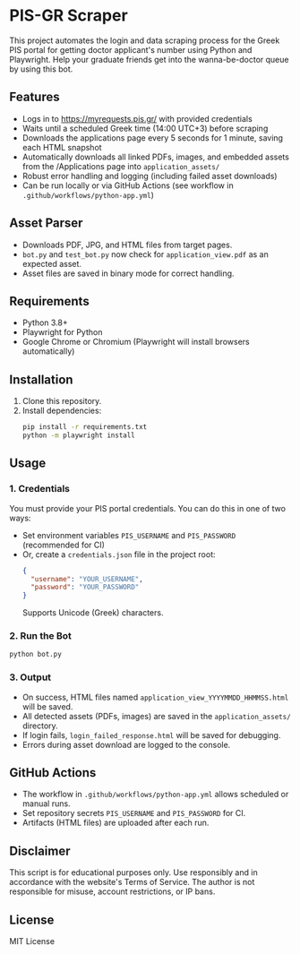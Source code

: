 # PIS-GR Scraper

This project automates the login and data scraping process for the Greek PIS portal for getting doctor applicant's number using Python and Playwright. Help your graduate friends get into the wanna-be-doctor queue by using this bot.

## Features
- Logs in to https://myrequests.pis.gr/ with provided credentials
- Waits until a scheduled Greek time (14:00 UTC+3) before scraping
- Downloads the applications page every 5 seconds for 1 minute, saving each HTML snapshot
- Automatically downloads all linked PDFs, images, and embedded assets from the /Applications page into `application_assets/`
- Robust error handling and logging (including failed asset downloads)
- Can be run locally or via GitHub Actions (see workflow in `.github/workflows/python-app.yml`)

## Asset Parser
- Downloads PDF, JPG, and HTML files from target pages.
- `bot.py` and `test_bot.py` now check for `application_view.pdf` as an expected asset.
- Asset files are saved in binary mode for correct handling.

## Requirements
- Python 3.8+
- Playwright for Python
- Google Chrome or Chromium (Playwright will install browsers automatically)

## Installation
1. Clone this repository.
2. Install dependencies:
   ```sh
   pip install -r requirements.txt
   python -m playwright install
   ```

## Usage
### 1. Credentials
You must provide your PIS portal credentials. You can do this in one of two ways:
- Set environment variables `PIS_USERNAME` and `PIS_PASSWORD` (recommended for CI)
- Or, create a `credentials.json` file in the project root:
  ```json
  {
    "username": "YOUR_USERNAME",
    "password": "YOUR_PASSWORD"
  }
  ```
  Supports Unicode (Greek) characters.

### 2. Run the Bot
```sh
python bot.py
```

### 3. Output
- On success, HTML files named `application_view_YYYYMMDD_HHMMSS.html` will be saved.
- All detected assets (PDFs, images) are saved in the `application_assets/` directory.
- If login fails, `login_failed_response.html` will be saved for debugging.
- Errors during asset download are logged to the console.

## GitHub Actions
- The workflow in `.github/workflows/python-app.yml` allows scheduled or manual runs.
- Set repository secrets `PIS_USERNAME` and `PIS_PASSWORD` for CI.
- Artifacts (HTML files) are uploaded after each run.

## Disclaimer
This script is for educational purposes only. Use responsibly and in accordance with the website's Terms of Service. The author is not responsible for misuse, account restrictions, or IP bans.

## License
MIT License
